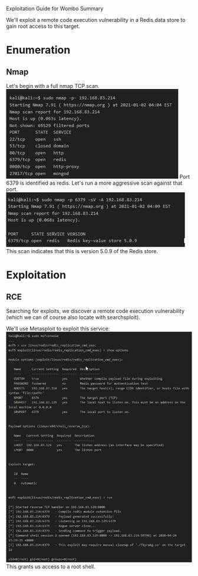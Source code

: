 Exploitation Guide for Wombo
Summary

We'll exploit a remote code execution vulnerability in a Redis data store to gain root access to this target.
# Enumeration
## Nmap
Let's begin with a full nmap TCP scan.
![5ef93927b428a0e543eb1f3b1b31fee6.png](../../../../_resources/5ef93927b428a0e543eb1f3b1b31fee6.png)
Port 6379 is identified as redis. Let's run a more aggressive scan against that port.
![c89164594085f3d1e4fb70666d06b48e.png](../../../../_resources/c89164594085f3d1e4fb70666d06b48e.png)
This scan indicates that this is version 5.0.9 of the Redis store.

# Exploitation
## RCE

Searching for exploits, we discover a remote code execution vulnerability (which we can of course also locate with searchsploit).

We'll use Metasploit to exploit this service:
![dc499846631649ab5a9c4a4b7a48bf39.png](../../../../_resources/dc499846631649ab5a9c4a4b7a48bf39.png)
This grants us access to a root shell.
